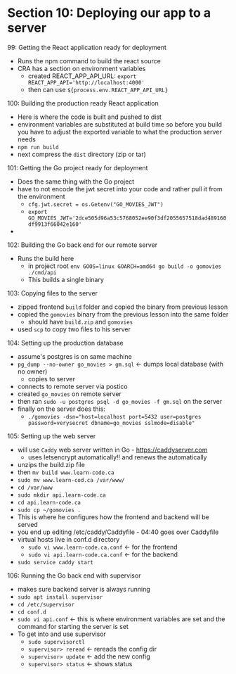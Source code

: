 # Section 10: Deploying our app to a server
99: Getting the React application ready for deployment
- Runs the npm command to build the react source
- CRA has a section on environment variables
  - created REACT_APP_API_URL: `export REACT_APP_API='http://localhost:4000'`
  - then can use `${process.env.REACT_APP_API_URL}`

100: Building the production ready React application
- Here is where the code is built and pushed to dist 
- environment variables are substituted at build time so before you build you have to adjust the exported variable to what the production server needs
- `npm run build`
- next compress the `dist` directory (zip or tar)
  
101: Getting the Go project ready for deployment
- Does the same thing with the Go project
- have to not encode the jwt secret into your code and rather pull it from the environment
  - `cfg.jwt.secret = os.Getenv("GO_MOVIES_JWT")`
  - `export GO_MOVIES_JWT='2dce505d96a53c5768052ee90f3df2055657518dad489160df9913f66042e160'`
- 
  
102: Building the Go back end for our remote server
- Runs the build here
  - in project root `env GOOS=linux GOARCH=amd64 go build -o gomovies ./cmd/api`
  - This builds a single binary
  
103: Copying files to the server
- zipped frontend `build` folder and copied the binary from previous lesson
- copied the `gomovies` binary from the previous lesson into the same folder
  - should have `build.zip` and `gomovies` 
- used `scp` to copy two files to his server
  
104: Setting up the production database
- assume's postgres is on same machine 
- `pg_dump --no-owner go_movies > gm.sql` <- dumps local database (with no owner)
  - copies to server
- connects to remote server via postico
- created `go_movies` on remote server
- then ran `sudo -u postgres psql -d go_movies -f gm.sql` on the server
- finally on the server does this:
  - `./gomovies -dsn="host=localhost port=5432 user=postgres password=verysecret dbname=go_movies sslmode=disable"`

105: Setting up the web server
- will use `Caddy` web server written in Go - https://caddyserver.com
  - uses letsencrypt automatically!! and renews the automatically
- unzips the build.zip file
- then `mv build www.learn-code.ca` 
- `sudo mv www.learn-cod.ca /var/www/`
- `cd /var/www`
- `sudo mkdir api.learn-code.ca`
- `cd api.learn-code.ca`
- `sudo cp ~/gomovies .`
- This is where he configures how the frontend and backend will be served
- you end up editing /etc/caddy/Caddyfile - 04:40 goes over Caddyfile
- virtual hosts live in conf.d directory
  - `sudo vi www.learn-code.ca.conf` <- for the frontend
  - `sudo vi api.learn-code.ca.conf` <- for the backend
- `sudo service caddy start` 
  
106: Running the Go back end with supervisor
- makes sure backend server is always running
- `sudo apt install supervisor` 
- `cd /etc/supervisor` 
- `cd conf.d`
- `sudo vi api.conf` <- this is where environment variables are set and the command for starting the server is set
- To get into and use supervisor
  - `sudo supervisorctl`
  - `supervisor> reread` <- rereads the config dir
  - `supervisor> update` <- add the new config
  - `supervisor> status` <- shows status